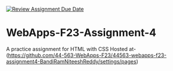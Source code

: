 [![Review Assignment Due Date](https://classroom.github.com/assets/deadline-readme-button-24ddc0f5d75046c5622901739e7c5dd533143b0c8e959d652212380cedb1ea36.svg)](https://classroom.github.com/a/4tKarLeg)
# WebApps-F23-Assignment-4
A practice assignment for HTML with CSS
Hosted at- (https://github.com/44-563-WebApps-F23/44563-webapps-f23-assignment4-BandiRamNiteeshReddy/settings/pages)